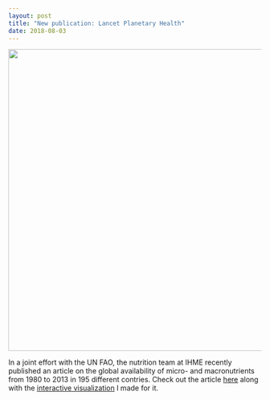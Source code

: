 ```yaml
---
layout: post
title: "New publication: Lancet Planetary Health"
date: 2018-08-03
---
```

<center><a href="http://nutrition.healthdata.org/global-nutrient-database">
<img class="link" 
src="https://pbs.twimg.com/media/DjteCGRWsAELPvN.jpg" width="600 px" />
</a>
</center>
 
In a joint effort with the UN FAO, the nutrition team at IHME recently published 
an article on the global availability of micro- and macronutrients from 1980 to 
2013 in 195 different contries. Check out the article 
[here](https://doi.org/10.1016/S2542-5196(18)30170-0) along with the 
[interactive visualization](http://nutrition.healthdata.org/global-nutrient-database) 
I made for it.  

